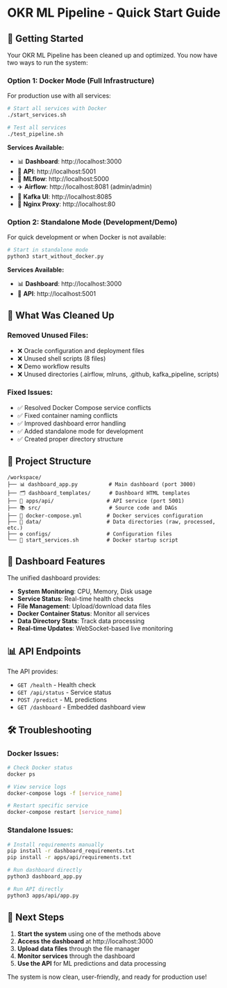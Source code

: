 # OKR ML Pipeline - Quick Start Guide

## 🚀 Getting Started

Your OKR ML Pipeline has been cleaned up and optimized. You now have two ways to run the system:

### Option 1: Docker Mode (Full Infrastructure)

For production use with all services:

```bash
# Start all services with Docker
./start_services.sh

# Test all services
./test_pipeline.sh
```

**Services Available:**
- 📊 **Dashboard**: http://localhost:3000
- 🔌 **API**: http://localhost:5001
- 🔬 **MLflow**: http://localhost:5000
- ✈️ **Airflow**: http://localhost:8081 (admin/admin)
- 📡 **Kafka UI**: http://localhost:8085
- 🔀 **Nginx Proxy**: http://localhost:80

### Option 2: Standalone Mode (Development/Demo)

For quick development or when Docker is not available:

```bash
# Start in standalone mode
python3 start_without_docker.py
```

**Services Available:**
- 📊 **Dashboard**: http://localhost:3000
- 🔌 **API**: http://localhost:5001

## 🧹 What Was Cleaned Up

### Removed Unused Files:
- ❌ Oracle configuration and deployment files
- ❌ Unused shell scripts (8 files)
- ❌ Demo workflow results
- ❌ Unused directories (.airflow, mlruns, .github, kafka_pipeline, scripts)

### Fixed Issues:
- ✅ Resolved Docker Compose service conflicts
- ✅ Fixed container naming conflicts
- ✅ Improved dashboard error handling
- ✅ Added standalone mode for development
- ✅ Created proper directory structure

## 📁 Project Structure

```
/workspace/
├── 📊 dashboard_app.py          # Main dashboard (port 3000)
├── 🗂️ dashboard_templates/      # Dashboard HTML templates
├── 🔌 apps/api/                 # API service (port 5001)
├── 📚 src/                      # Source code and DAGs
├── 🐳 docker-compose.yml        # Docker services configuration
├── 📂 data/                     # Data directories (raw, processed, etc.)
├── ⚙️ configs/                  # Configuration files
└── 🚀 start_services.sh         # Docker startup script
```

## 🔧 Dashboard Features

The unified dashboard provides:

- **System Monitoring**: CPU, Memory, Disk usage
- **Service Status**: Real-time health checks
- **File Management**: Upload/download data files
- **Docker Container Status**: Monitor all services
- **Data Directory Stats**: Track data processing
- **Real-time Updates**: WebSocket-based live monitoring

## 📊 API Endpoints

The API provides:

- `GET /health` - Health check
- `GET /api/status` - Service status
- `POST /predict` - ML predictions
- `GET /dashboard` - Embedded dashboard view

## 🛠️ Troubleshooting

### Docker Issues:
```bash
# Check Docker status
docker ps

# View service logs
docker-compose logs -f [service_name]

# Restart specific service
docker-compose restart [service_name]
```

### Standalone Issues:
```bash
# Install requirements manually
pip install -r dashboard_requirements.txt
pip install -r apps/api/requirements.txt

# Run dashboard directly
python3 dashboard_app.py

# Run API directly
python3 apps/api/app.py
```

## 🎯 Next Steps

1. **Start the system** using one of the methods above
2. **Access the dashboard** at http://localhost:3000
3. **Upload data files** through the file manager
4. **Monitor services** through the dashboard
5. **Use the API** for ML predictions and data processing

The system is now clean, user-friendly, and ready for production use!